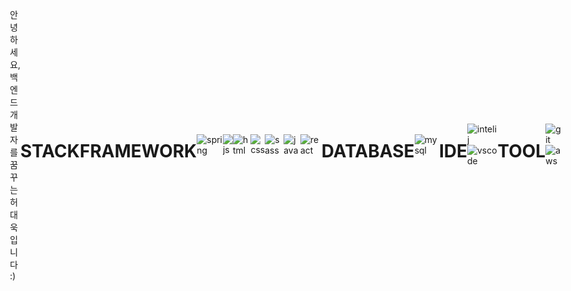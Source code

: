 
<div style="display: flex; justify-content: center; align-items: center;">  

안녕하세요, 백엔드 개발자를 꿈꾸는 허대욱 입니다 :)

<h1>STACK</h1>

<h1>FRAMEWORK</h1> 

![spring](https://img.shields.io/badge/Spring-6DB33F?style=for-the-badge&logo=spring&logoColor=white)


![js](https://img.shields.io/badge/JavaScript-F7DF1E?style=for-the-badge&logo=JavaScript&logoColor=white)

![html](https://img.shields.io/badge/HTML5-E34F26?style=for-the-badge&logo=html5&logoColor=white)

![css](https://img.shields.io/badge/CSS3-1572B6?style=for-the-badge&logo=css3&logoColor=white)

![sass](https://img.shields.io/badge/Sass-CC6699?style=for-the-badge&logo=sass&logoColor=white)

![java](https://img.shields.io/badge/Java-ED8B00?style=for-the-badge&logo=openjdk&logoColor=white)

![react](https://img.shields.io/badge/React-20232A?style=for-the-badge&logo=react&logoColor=61DAFB)



<h1>DATABASE</h1>

![mysql](https://img.shields.io/badge/MySQL-00000F?style=for-the-badge&logo=mysql&logoColor=white)

<h1>IDE</h1>

![intelij](https://img.shields.io/badge/IntelliJ_IDEA-000000.svg?style=for-the-badge&logo=intellij-idea&logoColor=white)
![vscode](https://img.shields.io/badge/Visual_Studio_Code-0078D4?style=for-the-badge&logo=visual%20studio%20code&logoColor=white)

<h1>TOOL</h1>

![git](https://img.shields.io/badge/GIT-E44C30?style=for-the-badge&logo=git&logoColor=white)
![aws](	https://img.shields.io/badge/Amazon_AWS-232F3E?style=for-the-badge&logo=amazon-aws&logoColor=white)

</div>


